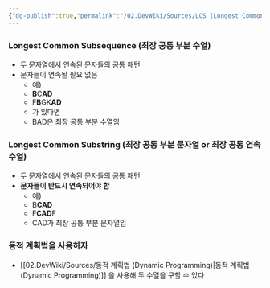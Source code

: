 ```yaml
---
{"dg-publish":true,"permalink":"/02.DevWiki/Sources/LCS (Longest Common Subsequence, Longest Common Substring)/","noteIcon":""}
---
```


### Longest Common Subsequence (최장 공통 부분 수열)
* 두 문자열에서 연속된 문자들의 공통 패턴
* 문자들이 연속될 필요 없음
	* 예)
	* **B**C**AD**
	* F**B**GK**AD**
	* 가 있다면
	* BAD은 최장 공통 부분 수열임
### Longest Common Substring (최장 공통 부분 문자열 or 최장 공통 연속 수열)
* 두 문자열에서 연속된 문자들의 공통 패턴
* **문자들이 반드시 연속되어야 함**
	* 예)
	* B**CAD**
	* F**CAD**F
	* CAD가 최장 공통 부분 문자열임

### 동적 계획법을 사용하자
* [[02.DevWiki/Sources/동적 계획법 (Dynamic Programming)\|동적 계획법 (Dynamic Programming)]] 을 사용해 두 수열을 구할 수 있다
